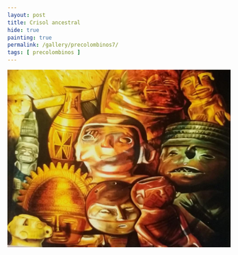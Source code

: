 ```yaml
---
layout: post
title: Crisol ancestral
hide: true
painting: true
permalink: /gallery/precolombinos7/
tags: [ precolombinos ]
---
```


![Crisol ancestral](/assets/img/paintings/precolomb_7.jpeg)
